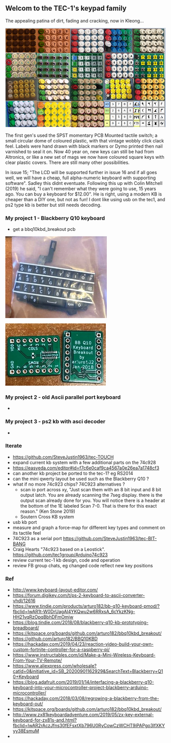## Welcom to the TEC-1's keypad family

The appealing patina of dirt, fading and cracking, now in Kleong...

![](https://github.com/SteveJustin1963/tec-KB/blob/master/pics/kb-fun2.png) 

The first gen's used the SPST momentary PCB Mounted tactile switch; a small circular dome of coloured plastic, with that vintage wobbly click clack feel. Labels were hand drawn with black markers or Dymo printed then nail varnished to seal it on. Now 40 year on, new keys can still be had from Altronics, or like a new set of mags we now have coloured square keys with clear plastic covers. There are still many other possibilities. 

In issue 15; "The LCD will be supported further in issue 16 and if all goes well, we will have a cheap, full alpha-numeric keyboard with supporting software". Sadley this didnt eventuate. Following this up with Colin Mitchell (2019) he said, "I can't remember what they were going to use, 15 years ago. You can buy a keyboard for $12.00". He is right, using a modern KB is cheaper than a DIY one, but not as fun! I dont like using usb on the tec1, and ps2 type kb is better but still needs decoding.  

 

### My project 1 - Blackberry Q10 keyboard 
- get a bbq10kbd_breakout pcb

![](https://github.com/SteveJustin1963/tec-KB/blob/master/pics/120093001_2804585019774865_2639766788032736065_n2.jpg)

![](https://github.com/SteveJustin1963/tec-KB/blob/master/pics/9_11_29a2.png)

### My project 2 - old Ascii parallel port keyboard
- 

### My project 3 - ps2 kb with asci decoder
- 


### Iterate
- https://github.com/SteveJustin1963/tec-TOUCH
- expand current kb system with a few additional parts on the 74c928 
- https://easyeda.com/editor#id=f7c6e0caf9ca4567a0e26ea7a1748cf3
- can another kb project be ported to the tec-1? eg RS2014 
- can the mini qwerty layout be used such as the Blackberry Q10 ?
- what if no more 74c923 chips? 74C923 alternatives ? 
  - scan io port across xy, "Just scan them with an 8 bit input and 8 bit output latch. You are already scanning the 7seg display. there is the output scan already done for you. You will notice there is a header at the bottom of the 1E labeled Scan 7-0. That is there for this exact reason." (Ken Stone 2019)
  - Soutern Cross KB system
- usb kb port
- measure and graph a force-map for different key types and comment on its tactile feel
- 74C923 as a serial port https://github.com/SteveJustin1963/tec-BIT-BANG
- Craig Hearts "74c923 based on a Leostick". https://github.com/tec1group/Arduino74c923
- review current tec-1 kb design, code and operation
- review FB group chats, eg changed code reflect new key positions 



### Ref
- http://www.keyboard-layout-editor.com/
- https://forum.digikey.com/t/ps-2-keyboard-to-ascii-converter-vhdl/12616
- https://www.tindie.com/products/arturo182/bb-q10-keyboard-pmod/?fbclid=IwAR1t-W0DrUagAI4YKQwu2w6RRxsA_6cYkzKNg-HH21vqRzOpqBbhDFmOmjw
- https://blog.tindie.com/2018/08/blackberry-q10-kb-prototyping-breadboard/
- https://kitspace.org/boards/github.com/arturo182/bbq10kbd_breakout/
- https://github.com/arturo182/BBQ10KBD
- https://hackaday.com/2019/04/23/reaction-video-build-your-own-custom-fortnite-controller-for-a-raspberry-pi/
- https://www.instructables.com/id/Make-a-Mini-Wireless-Keyboard-From-Your-TV-Remote/
- https://www.aliexpress.com/wholesale?catId=0&initiative_id=SB_20200901162929&SearchText=Blackberry+Q10+Keyboard
- https://blog.adafruit.com/2019/01/14/interfacing-a-blackberry-q10-keyboard-into-your-microcontroller-project-blackberry-arduino-microcontroller/
- https://hackaday.com/2018/03/08/regrowing-a-blackberry-from-the-keyboard-out/
- https://kitspace.org/boards/github.com/arturo182/bbq10kbd_breakout/
- http://www.zx81keyboardadventure.com/2019/05/zx-key-external-keyboard-for-zx81s-and.html?fbclid=IwAR2rAczJfns30fEFsxtXb796U0RyCowCzWCHT9iPAPgo3lfXKYyy38EsmuM
- 









